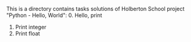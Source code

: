 This is a directory contains tasks solutions of Holberton School project "Python - Hello, World":
0. Hello, print
1. Print integer
2. Print float